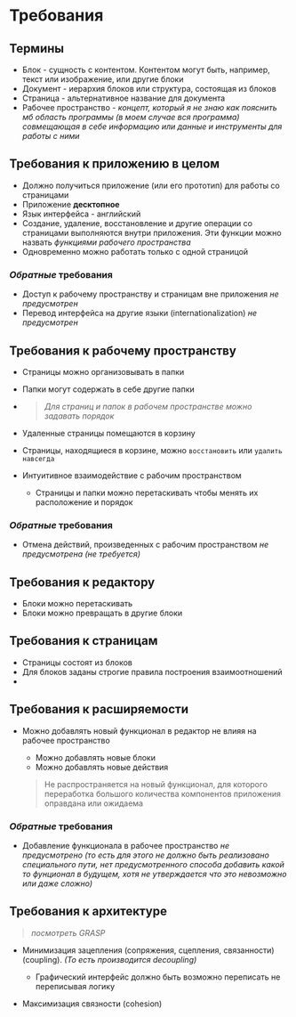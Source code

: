 # Требования

## Термины

- Блок - сущность с контентом. Контентом могут быть, например, текст или изображение, или другие блоки
- Документ - иерархия блоков или структура, состоящая из блоков
- Страница - альтернативное название для документа
- Рабочее пространство - *концепт, который я не знаю как пояснить* *мб область программы (в моем случае вся программа) совмещающая в себе информацию или данные и инструменты для работы с ними*

## Требования к приложению в целом

- Должно получиться приложение (или его прототип) для работы со страницами
- Приложение **десктопное**
- Язык интерфейса - английский
- Создание, удаление, восстановление и другие операции со страницами выполняются внутри приложения. Эти функции можно назвать *функциями рабочего пространства*
- Одновременно можно работать только с одной страницой

### _Обратные_ требования

- Доступ к рабочему пространству и страницам вне приложения *не предусмотрен*
- Перевод интерфейса на другие языки (internationalization) *не предусмотрен*

## Требования к рабочему пространству

- Страницы можно организовывать в папки
- Папки могут содержать в себе другие папки
- > *Для страниц и папок в рабочем пространстве можно задавать порядок*

- Удаленные страницы помещаются в корзину
- Страницы, находящиеся в корзине, можно `восстановить` или `удалить навсегда`

- Интуитивное взаимодействие с рабочим пространством
  - Страницы и папки можно перетаскивать чтобы менять их расположение и порядок

### _Обратные_ требования

- Отмена действий, произведенных с рабочим пространством *не предусмотрена* *(не требуется)*

## Требования к редактору

- Блоки можно перетаскивать
- Блоки можно превращать в другие блоки

## Требования к страницам

- Страницы состоят из блоков
- Для блоков заданы строгие правила построения взаимоотношений
- 

## Требования к расширяемости

- Можно добавлять новый функционал в редактор не влияя на рабочее пространство

  - Можно добавлять новые блоки
  - Можно добавлять новые действия

  > Не распространяется на новый функционал, для которого переработка большого количества компонентов приложения оправдана или ожидаема

### _Обратные_ требования

- Добавление функционала в рабочее пространство *не предусмотрено* *(то есть для этого не должно быть реализовано специального пути, нет предусмотренного способа добавить какой то фунционал в будущем, хотя не утверждается что это невозможно или даже сложно)*

## Требования к архитектуре

> *посмотреть GRASP*

- Минимизация зацепления (сопряжения, сцепления, связанности) (coupling). *(То есть производится decoupling)*
  - Графический интерфейс должно быть возможно переписать не переписывая логику

- Максимизация связности (cohesion)